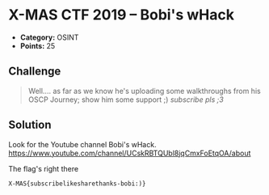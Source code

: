 # X-MAS CTF 2019 – Bobi's wHack

* **Category:** OSINT
* **Points:** 25

## Challenge

> Well.... as far as we know he's uploading some walkthroughs from his OSCP Journey; show him some support ;) *subscribe pls ;3*

## Solution

Look for the Youtube channel Bobi's wHack. https://www.youtube.com/channel/UCskRBTQUbl8jqCmxFoEtqOA/about

The flag's right there

```
X-MAS{subscribelikesharethanks-bobi:)}
```



